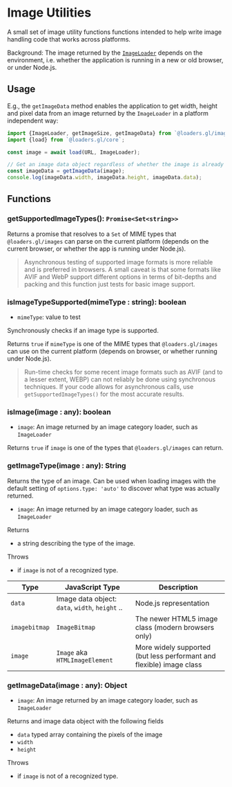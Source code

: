 # Image Utilities

A small set of image utility functions functions intended to help write image handling code that works across platforms.

Background: The image returned by the [`ImageLoader`](modules/images/docs/api-reference/image-loader.md) depends on the environment, i.e. whether the application is running in a new or old browser, or under Node.js.

## Usage

E.g., the `getImageData` method enables the application to get width, height and pixel data from an image returned by the `ImageLoader` in a platform independent way:

```js
import {ImageLoader, getImageSize, getImageData} from `@loaders.gl/images`;
import {load} from `@loaders.gl/core`;

const image = await load(URL, ImageLoader);

// Get an image data object regardless of whether the image is already an `Image`, `ImageBitmap` or already an image data object
const imageData = getImageData(image);
console.log(imageData.width, imageData.height, imageData.data);
```

## Functions

### getSupportedImageTypes(): `Promise<Set<string>>`

Returns a promise that resolves to a `Set` of MIME types that `@loaders.gl/images` can parse on the current platform (depends on the current browser, or whether the app is running under Node.js).

> Asynchronous testing of supported image formats is more reliable and is preferred in browsers. A small caveat is that some formats like AVIF and WebP support different options in terms of bit-depths and packing and this function just tests for basic image support.

### isImageTypeSupported(mimeType : string): boolean

- `mimeType`: value to test

Synchronously checks if an image type is supported. 

Returns `true` if `mimeType` is one of the MIME types that `@loaders.gl/images` can use on the current platform (depends on browser, or whether running under Node.js).

> Run-time checks for some recent image formats such as AVIF (and to a lesser extent, WEBP) can not reliably be done using synchronous techniques. If your code allows for asynchronous calls, use `getSupportedImageTypes()` for the most accurate results.

### isImage(image : any): boolean

- `image`: An image returned by an image category loader, such as `ImageLoader`

Returns `true` if `image` is one of the types that `@loaders.gl/images` can return.

### getImageType(image : any): String

Returns the type of an image. Can be used when loading images with the default setting of `options.type: 'auto'` to discover what type was actually returned.

- `image`: An image returned by an image category loader, such as `ImageLoader`

Returns

- a string describing the type of the image.

Throws

- if `image` is not of a recognized type.

| Type          | JavaScript Type                                 | Description                                                          |
| ------------- | ----------------------------------------------- | -------------------------------------------------------------------- |
| `data`        | Image data object: `data`, `width`, `height` .. | Node.js representation                                               |
| `imagebitmap` | `ImageBitmap`                                   | The newer HTML5 image class (modern browsers only)                   |
| `image`       | `Image` aka `HTMLImageElement`                  | More widely supported (but less performant and flexible) image class |

### getImageData(image : any): Object

- `image`: An image returned by an image category loader, such as `ImageLoader`

Returns and image data object with the following fields

- `data` typed array containing the pixels of the image
- `width`
- `height`

Throws

- if `image` is not of a recognized type.
